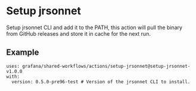 # Setup jrsonnet

Setup jrsonnet CLI and add it to the PATH, this action will pull the binary from GitHub releases and store it in cache for the next run.

## Example

<!-- x-release-please-start-version -->

```
uses: grafana/shared-workflows/actions/setup-jrsonnet@setup-jrsonnet-v1.0.0
with:
  version: 0.5.0-pre96-test # Version of the jrsonnet CLI to install.

```

<!-- x-release-please-end-version -->
